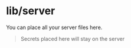 # lib/server

You can place all your server files here.

> Secrets placed here will stay on the server
